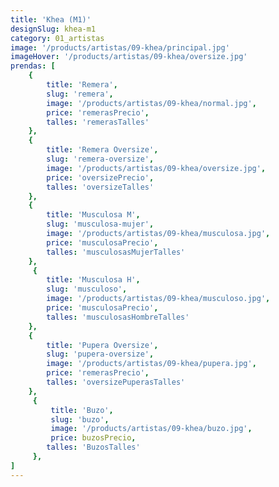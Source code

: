```yaml
---
title: 'Khea (M1)'
designSlug: khea-m1
category: 01_artistas
image: '/products/artistas/09-khea/principal.jpg'
imageHover: '/products/artistas/09-khea/oversize.jpg'
prendas: [
    {   
        title: 'Remera',
        slug: 'remera',          
        image: '/products/artistas/09-khea/normal.jpg',
        price: 'remerasPrecio',
        talles: 'remerasTalles'
    },
    {
        title: 'Remera Oversize',
        slug: 'remera-oversize',
        image: '/products/artistas/09-khea/oversize.jpg',
        price: 'oversizePrecio',
        talles: 'oversizeTalles'
    },
    {
        title: 'Musculosa M',
        slug: 'musculosa-mujer',
        image: '/products/artistas/09-khea/musculosa.jpg',
        price: 'musculosaPrecio',
        talles: 'musculosasMujerTalles'
    },
     {
        title: 'Musculosa H',
        slug: 'musculoso',
        image: '/products/artistas/09-khea/musculoso.jpg',
        price: 'musculosaPrecio',
        talles: 'musculosasHombreTalles'
    },
    {
        title: 'Pupera Oversize',
        slug: 'pupera-oversize',
        image: '/products/artistas/09-khea/pupera.jpg',
        price: 'remerasPrecio',
        talles: 'oversizePuperasTalles'
    },
     {
         title: 'Buzo',
         slug: 'buzo',
         image: '/products/artistas/09-khea/buzo.jpg',
         price: buzosPrecio,
        talles: 'BuzosTalles'
     },
]
---
```

